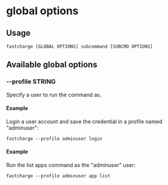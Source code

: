 # global options

## Usage

    fastcharge [GLOBAL OPTIONS] subcommand [SUBCMD OPTIONS]

## Available global options

### --profile STRING

Specify a user to run the command as.

#### Example

Login a user account and save the credential in a profile named "adminuser":

    fastcharge --profile adminuser login

#### Example

Run the list apps command as the "adminuser" user:

    fastcharge --profile adminuser app list

